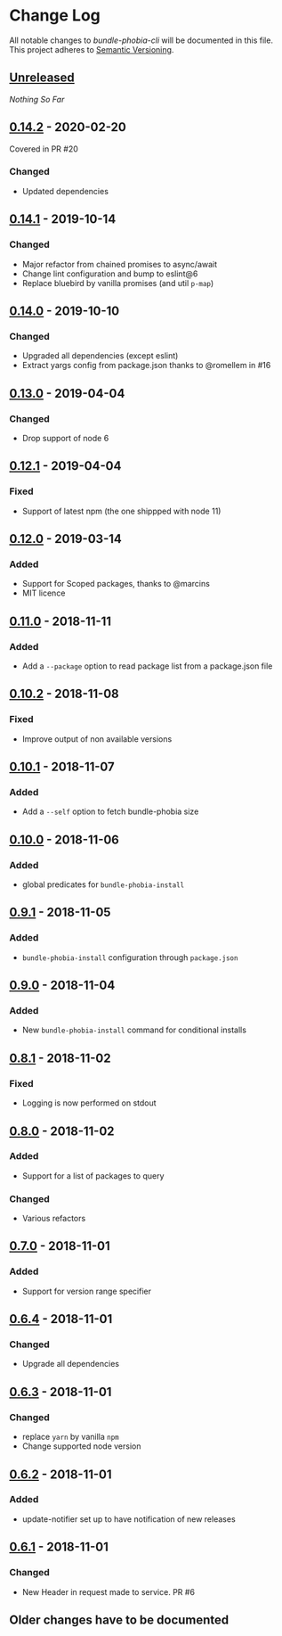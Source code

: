 Change Log
==========

All notable changes to *bundle-phobia-cli* will be documented in this file.
This project adheres to [Semantic Versioning](http://semver.org/).

## [Unreleased][unreleased]
*Nothing So Far*

## [0.14.2] - 2020-02-20
Covered in PR #20
### Changed
- Updated dependencies

## [0.14.1] - 2019-10-14
### Changed
- Major refactor from chained promises to async/await
- Change lint configuration and bump to eslint@6
- Replace bluebird by vanilla promises (and util `p-map`)

## [0.14.0] - 2019-10-10
### Changed
- Upgraded all dependencies (except eslint)
- Extract yargs config from package.json thanks to @romellem in #16

## [0.13.0] - 2019-04-04
### Changed
- Drop support of node 6

## [0.12.1] - 2019-04-04
### Fixed
- Support of latest npm (the one shippped with node 11)

## [0.12.0] - 2019-03-14
### Added
- Support for Scoped packages, thanks to @marcins
- MIT licence

## [0.11.0] - 2018-11-11
### Added
- Add a `--package` option to read package list from a package.json file

## [0.10.2] - 2018-11-08
### Fixed
- Improve output of non available versions

## [0.10.1] - 2018-11-07
### Added
- Add a `--self` option to fetch bundle-phobia size

## [0.10.0] - 2018-11-06
### Added
- global predicates for `bundle-phobia-install`

## [0.9.1] - 2018-11-05
### Added
- `bundle-phobia-install` configuration through `package.json`

## [0.9.0] - 2018-11-04
### Added
- New `bundle-phobia-install` command for conditional installs

## [0.8.1] - 2018-11-02
### Fixed
- Logging is now performed on stdout

## [0.8.0] - 2018-11-02
### Added
- Support for a list of packages to query

### Changed
- Various refactors

## [0.7.0] - 2018-11-01
### Added
- Support for version range specifier

## [0.6.4] - 2018-11-01
### Changed
- Upgrade all dependencies

## [0.6.3] - 2018-11-01
### Changed
- replace `yarn` by vanilla `npm`
- Change supported node version

## [0.6.2] - 2018-11-01
### Added
- update-notifier set up to have notification of new releases

## [0.6.1] - 2018-11-01
### Changed
- New Header in request made to service. PR #6

## Older changes have to be documented

[unreleased]: https://github.com/AdrieanKhisbe/bundle-phobia-cli/compare/v0.14.2...master
[0.14.2]: https://github.com/AdrieanKhisbe/bundle-phobia-cli/compare/v0.14.1...v0.14.2
[0.14.1]: https://github.com/AdrieanKhisbe/bundle-phobia-cli/compare/v0.14.0...v0.14.1
[0.14.0]: https://github.com/AdrieanKhisbe/bundle-phobia-cli/compare/v0.13.0...v0.14.0
[0.13.0]: https://github.com/AdrieanKhisbe/bundle-phobia-cli/compare/v0.12.1...v0.13.0
[0.12.1]: https://github.com/AdrieanKhisbe/bundle-phobia-cli/compare/v0.12.0...v0.12.1
[0.12.0]: https://github.com/AdrieanKhisbe/bundle-phobia-cli/compare/v0.11.0...v0.12.0
[0.11.0]: https://github.com/AdrieanKhisbe/bundle-phobia-cli/compare/v0.10.2...v0.11.0
[0.10.2]: https://github.com/AdrieanKhisbe/bundle-phobia-cli/compare/v0.10.1...v0.10.2
[0.10.1]: https://github.com/AdrieanKhisbe/bundle-phobia-cli/compare/v0.10.0...v0.10.1
[0.10.0]: https://github.com/AdrieanKhisbe/bundle-phobia-cli/compare/v0.9.1...v0.10.0
[0.9.1]: https://github.com/AdrieanKhisbe/bundle-phobia-cli/compare/v0.9.0...v0.9.1
[0.9.0]: https://github.com/AdrieanKhisbe/bundle-phobia-cli/compare/v0.8.1...v0.9.0
[0.8.1]: https://github.com/AdrieanKhisbe/bundle-phobia-cli/compare/v0.8.0...v0.8.1
[0.8.0]: https://github.com/AdrieanKhisbe/bundle-phobia-cli/compare/v0.7.0...v0.8.0
[0.7.0]: https://github.com/AdrieanKhisbe/bundle-phobia-cli/compare/v0.6.4...v0.7.0
[0.6.4]: https://github.com/AdrieanKhisbe/bundle-phobia-cli/compare/v0.6.3...v0.6.4
[0.6.3]: https://github.com/AdrieanKhisbe/bundle-phobia-cli/compare/v0.6.2...v0.6.3
[0.6.2]: https://github.com/AdrieanKhisbe/bundle-phobia-cli/compare/v0.6.1...v0.6.2
[0.6.1]: https://github.com/AdrieanKhisbe/bundle-phobia-cli/compare/v0.6.0...v0.6.1
